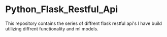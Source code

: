 # Python_Flask_Restful_Api
This repository contains the series of diffrent flask restful api's I have build utilizing diffrent functionality and ml models.
